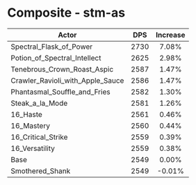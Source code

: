 # Composite - stm-as
| Actor | DPS | Increase |
|---|:---:|:---:|
|Spectral_Flask_of_Power|2730|7.08%|
|Potion_of_Spectral_Intellect|2625|2.98%|
|Tenebrous_Crown_Roast_Aspic|2587|1.47%|
|Crawler_Ravioli_with_Apple_Sauce|2586|1.47%|
|Phantasmal_Souffle_and_Fries|2582|1.30%|
|Steak_a_la_Mode|2581|1.26%|
|16_Haste|2561|0.46%|
|16_Mastery|2560|0.44%|
|16_Critical_Strike|2559|0.39%|
|16_Versatility|2559|0.38%|
|Base|2549|0.00%|
|Smothered_Shank|2549|-0.01%|
